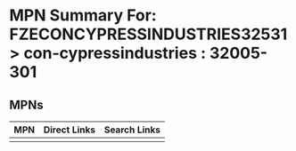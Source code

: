 



# MPN Summary For: FZECONCYPRESSINDUSTRIES32531 > con-cypressindustries : 32005-301

## MPNs
  

|MPN|Direct Links|Search Links|
| :--- | :--- | :--- |
||||
